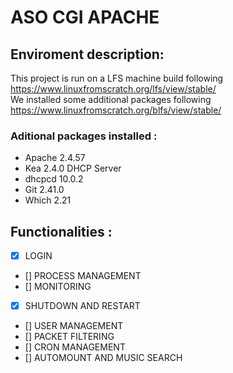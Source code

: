 # ASO CGI APACHE
## Enviroment description:
This project is run on a LFS machine build following https://www.linuxfromscratch.org/lfs/view/stable/ <br />
We installed some additional packages following https://www.linuxfromscratch.org/blfs/view/stable/ <br />
### Aditional packages installed :
  - Apache 2.4.57
  - Kea 2.4.0 DHCP Server
  - dhcpcd 10.0.2
  - Git 2.41.0
  - Which 2.21

## Functionalities :
 - [X] LOGIN
 - [] PROCESS MANAGEMENT
 - [] MONITORING
 - [X] SHUTDOWN AND RESTART
 - [] USER MANAGEMENT
 - [] PACKET FILTERING
 - [] CRON MANAGEMENT
 - []  AUTOMOUNT AND MUSIC SEARCH
